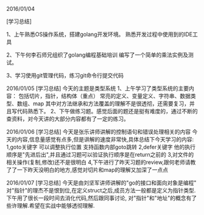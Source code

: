 2016/01/04

[学习总结]

1、上午熟悉OS操作系统，搭建golang开发环境。
   熟悉开发过程中使用到的IDE工具
   
2、下午何李石师兄组织了golang编程基础培训
   编写了一个简单的乘法实例及测试。
   
3、学习使用git管理代码，练习git命令行提交代码

2016/01/05
[学习总结]
今天的主题是类型系统
1、上午学习了类型系统的主要内容：
包括切片，指针，结构体（重点）
常亮的定义、变量定义、字符串、数据类型、数组、map
其中对方法继承和方法覆盖的理解不是很透彻，还需要复习，并且写代码熟悉下。
2、下午做练习题。感觉后面的题还是挺有难度的，通过不断的查资料，对今天讲的大部分内容都有了一定的练习。

2016/01/06
[学习总结]
今天是张乐讲师讲解的控制语句和错误处理相关的内容
今天的内容,信息量感觉有点多,但是讲解的速度非常快,具体总结下今天学习的内容:
1,goto关键字   可以调整执行位置 支持函数内部goto跳转
2,defer关键字  他的执行顺序是"先进后出",并且通过习题可以验证执行顺序是在return之前的
3,对文件的相关操作(复制,修改)还不是很明白
4,下午进行了昨天习题的review,跟何老师请教了了一下昨天没明白的地方,感觉对切片和map的理解又加深了一点点

2016/01/07
[学习总结]
今天是由刘坚军讲师讲解的"go的接口和面向对象是编程"
对"指针"的理杰不是恨到位,在定义struct之后,成员方法一般都是定义为指针类型.下午用了很长一段时间去消化代码,然后跟同事讨论,
对"指针"和"地址"的概念有了些许理解.希望在实战中能够透彻理解.
